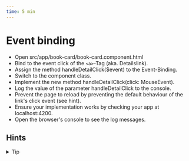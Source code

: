 ```yaml
---
time: 5 min
---
```



# Event binding

- Open src/app/book-card/book-card.component.html
- Bind to the event click of the `<a>`-Tag (aka. Detailslink).
- Assign the method handleDetailClick($event) to the Event-Binding.
- Switch to the component class.
- Implement the new method handleDetailClick(click: MouseEvent).
- Log the value of the parameter handleDetailClick to the console.
- Prevent the page to reload by preventing the default behaviour of the link's click event (see hint).
- Ensure your implementation works by checking your app at localhost:4200.
- Open the browser's console to see the log messages.

## Hints

<details>
<summary>Tip </summary>

```ts
handleDetailClick(click: MouseEvent) {
  click.preventDefault();
  
  console.log('Click Details-Link:', click);
}
```
</details>